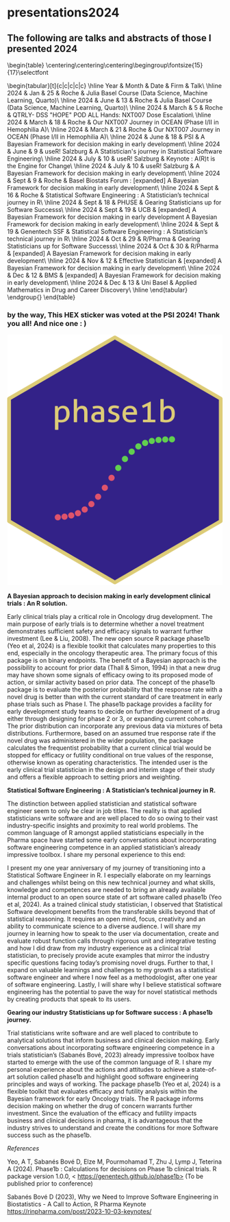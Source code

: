 # presentations2024 

## The following are talks and abstracts of those I presented 2024

\begin{table}
\centering\centering\centering\begingroup\fontsize{15}{17}\selectfont

\begin{tabular}[t]{c|c|c|c|c}
\hline
Year & Month & Date & Firm & Talk\\
\hline
2024 & Jan & 25 & Roche & Julia Basel Course (Data Science, Machine Learning, Quarto)\\
\hline
2024 & June & 13 & Roche & Julia Basel Course (Data Science, Machine Learning, Quarto)\\
\hline
2024 & March & 5 & Roche & QTRLY- DSS "HOPE" POD ALL Hands: NXT007 Dose Escalation\\
\hline
2024 & March & 18 & Roche & Our NXT007 Journey in OCEAN (Phase I/II in Hemophilia A)\\
\hline
2024 & March & 21 & Roche & Our NXT007 Journey in OCEAN (Phase I/II in Hemophilia A)\\
\hline
2024 & June & 18 & PSI & A Bayesian Framework for decision making in early development\\
\hline
2024 & June & 9 & useR! Salzburg & A Statistician's journey in Statistical Software Engineering\\
\hline
2024 & July & 10 & useR! Salzburg & Keynote : A(R)t is the Engine for Change\\
\hline
2024 & July & 10 & useR! Salzburg & A Bayesian Framework for decision making in early development\\
\hline
2024 & Sept & 9 & Roche & Basel Biostats Forum : [expanded] A Bayesian Framework for decision making in early development\\
\hline
2024 & Sept & 16 & Roche & Statistical Software Engineering : A Statistician’s technical journey in R\\
\hline
2024 & Sept & 18 & PHUSE & Gearing Statisticians up for Software Successs\\
\hline
2024 & Sept & 19 & UCB & [expanded] A Bayesian Framework for decision making in early development A Bayesian Framework for decision making in early development\\
\hline
2024 & Sept & 19 & Genentech SSF & Statistical Software Engineering : A Statistician’s technical journey in R\\
\hline
2024 & Oct & 29 & R/Pharma & Gearing Statisticians up for Software Successs\\
\hline
2024 & Oct & 30 & R/Pharma & [expanded] A Bayesian Framework for decision making in early development\\
\hline
2024 & Nov & 12 & Effective Statistician & [expanded] A Bayesian Framework for decision making in early development\\
\hline
2024 & Dec & 12 & BMS & [expanded] A Bayesian Framework for decision making in early development\\
\hline
2024 & Dec & 13 & Uni Basel & Applied Mathematics in Drug and Career Discovery\\
\hline
\end{tabular}
\endgroup{}
\end{table}

### by the way, This HEX sticker was voted at the PSI 2024! Thank you all! And nice one : )

![phase1b HEX sticker](hex3.png)

**A Bayesian approach to decision making in early development clinical trials : An R solution.**	

Early clinical trials play a critical role in Oncology drug development. The main purpose of early trials is to determine whether a novel treatment demonstrates sufficient safety and efficacy signals to warrant further investment (Lee & Liu, 2008). The new open source R package phase1b (Yeo et al, 2024) is a flexible toolkit that calculates many properties to this end, especially in the oncology therapeutic area. The primary focus of this package is on binary endpoints. The benefit of a Bayesian approach is the possibility to account for prior data (Thall & Simon, 1994) in that a new drug may have shown some signals of efficacy owing to its proposed mode of action, or similar activity based on prior data. The concept of the phase1b package is to evaluate the posterior probability that the response rate with a novel drug is better than with the current standard of care treatment in early phase trials such as Phase I. The phase1b package provides a facility for early development study teams to decide on further development of a drug either through designing for phase 2 or 3, or expanding current cohorts. The prior distribution can incorporate any previous data via mixtures of beta distributions. Furthermore, based on an assumed true response rate if the novel drug was administered in the wider population, the package calculates the frequentist probability that a current clinical trial would be stopped for efficacy or futility conditional on true values of the response, otherwise known as operating characteristics. The intended user is the early clinical trial statistician in the design and interim stage of their study and offers a flexible approach to setting priors and weighting.

**Statistical Software Engineering : A Statistician’s technical journey in R.**

The distinction between applied statistician and statistical software engineer seem to only be clear in job titles. The reality is that applied statisticians write software and are well placed to do so owing to their vast industry-specific insights and proximity to real world problems. The common language of R amongst applied statisticians especially in the Pharma space have started some early conversations about incorporating software engineering competence in an applied statistician’s already impressive toolbox. I share my personal experience to this end:

I present my one year anniversary of my journey of transitioning into a Statistical Software Engineer in R. I especially elaborate on my learnings and challenges whilst being on this new technical journey and what skills, knowledge and competences are needed to bring an already available internal product to an open source state of art software called phase1b (Yeo et al, 2024). As a trained clinical study statistician, I observed that Statistical Software development benefits from the transferable skills beyond that of statistical reasoning. It requires an open mind, focus, creativity and an ability to communicate science to a diverse audience. I will share my journey in learning how to speak to the user via documentation, create and evaluate robust function calls through rigorous unit and integrative testing and how I did draw from my industry experience as a clinical trial statistician, to precisely provide acute examples that mirror the industry specific questions facing today’s promising novel drugs. Further to that, I expand on valuable learnings and challenges to my growth as a statistical software engineer and where I now feel as a methodologist, after one year of software engineering. Lastly, I will share why I believe statistical software engineering has the potential to pave the way for novel statistical methods by creating products that speak to its users.

**Gearing our industry Statisticians up for Software success : A phase1b journey.**

Trial statisticians write software and are well placed to contribute to analytical solutions that inform business and clinical decision making. Early conversations about incorporating software engineering competence in a trials statistician’s (Sabanés Bové, 2023) already impressive toolbox have started to emerge with the use of the common language of R. I share my personal experience about the actions and attitudes to achieve a state-of-art solution called phase1b and highlight good software engineering principles and ways of working. The package phase1b (Yeo et al, 2024)  is a flexible toolkit that evaluates efficacy and futility analysis within the Bayesian framework for early Oncology trials. The R package informs decision making on whether the drug of concern warrants further investment. Since the evaluation of the efficacy and futility impacts business and clinical decisions in pharma, it is advantageous that the industry strives to understand and create the conditions for more Software success such as the phase1b.		
				 	 	 		
_References_

Yeo, A T, Sabanés Bové D, Elze M, Pourmohamad T, Zhu J, Lymp J, Teterina A (2024).
Phase1b : Calculations for decisions on Phase 1b clinical trials. R package
version 1.0.0, < https://genentech.github.io/phase1b>
(To be published prior to conference)

Sabanés Bové D (2023), Why we Need to Improve Software Engineering in Biostatistics - A Call to Action, 
R Pharma Keynote <https://rinpharma.com/post/2023-10-03-keynotes/>
